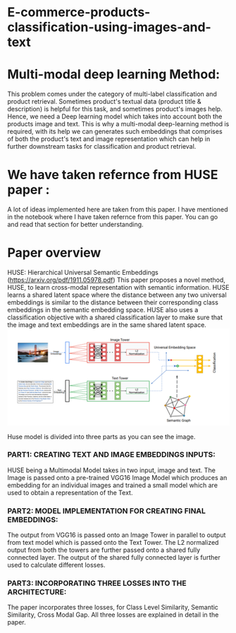 # E-commerce-products-classification-using-images-and-text
# Multi-modal deep learning Method:

This problem comes under the category of multi-label classification and product retrieval. Sometimes product's textual data (product title & description) is helpful for this task, and sometimes product's images help. Hence, we need a Deep learning model which takes into account both the products image and text. This is why a multi-modal deep-learning method is required, with its help we can generates such embeddings that comprises of both the product's text and image representation which can help in further downstream tasks for classification and product retrieval.

# We have taken refernce from HUSE paper :
A lot of ideas implemented here are taken from this paper. I have mentioned in the notebook where I have taken refernce from this paper. You can go and read that section for better understanding.
# Paper overview
﻿HUSE: Hierarchical Universal Semantic Embeddings (https://arxiv.org/pdf/1911.05978.pdf)
This paper proposes a novel method, HUSE, to learn cross-modal representation with semantic information. HUSE learns a shared latent space where the distance between any two universal embeddings is similar to the distance between their corresponding class embeddings in the semantic embedding space. HUSE also uses a classification objective with a shared classification layer to make sure that the image and text embeddings are in the same shared latent space.
![HUSE overview](https://github.com/1sh1vam/E-commerce-products-classification-using-images-and-text/blob/master/HUSE.png)

Huse model is divided into three parts as you can see the image.


### PART1: CREATING TEXT AND IMAGE EMBEDDINGS INPUTS:
HUSE being a Multimodal Model takes in two input, image and text. The Image is passed onto a pre-trained VGG16 Image Model which produces an embedding for an individual images and trained a small model which are used to obtain a representation of the Text.
  
### PART2: MODEL IMPLEMENTATION FOR CREATING FINAL EMBEDDINGS:
The output from VGG16 is passed onto an Image Tower in parallel to output from text model which is passed onto the Text Tower. The L2 normalized output from both the towers are further passed onto a shared fully connected layer. The output of the shared fully connected layer is further used to calculate different losses.
﻿
### PART3: INCORPORATING THREE  LOSSES INTO THE ARCHITECTURE:
The paper incorporates three losses, for Class Level Similarity, Semantic Similarity, Cross Modal Gap. All three losses are explained in detail in the paper.

